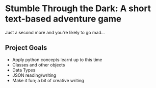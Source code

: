# Stumble Through the Dark: A short text-based adventure game

Just a second more and you're likely to go mad...

## Project Goals
- Apply python concepts learnt up to this time
- Classes and other objects
- Data Types
- JSON reading/writing
- Make it fun; a bit of creative writing
